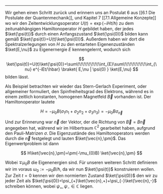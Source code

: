 ***

Wir gehen einen Schritt zurück und erinnern uns an Postulat 6 aus [[6.1 Die Postulate der Quantenmechanik]], und Kapitel 7 [[7.1 Allgemeine Konzepte]] wo wir den Zeitentwicklungsoperator $U(t)=\exp(-iHt /\hbar)$ zu dem zeitunabhängigen Hamiltonoperator $H$ gebildet haben, der jedes $\ket{\psi(t)}$ durch einen Anfangszustand $\ket{\psi(0)}$ bilden kann gemäß $\ket{\psi(t)}=U(t)\ket{\psi(0)}$. Außerdem haben wir dort die Spektralzerlegungen von $H$ zu den entarteten Eigenenzuständen $\ket{E,\nu}$ zu Eigenernergie $E$ kennengelernt, wodurch sich

$$
\ket{\psi(t)}=U(t)\ket{\psi(0)}=\sum\!\!\!\!\!\!\!\!\int_{E}\sum\!\!\!\!\!\!\!\!\int_{\nu} e^{-iEt/\hbar} \braket{ E,\nu | \psi(0) } \ket{E,\nu}  
$$
bilden lässt. 

Als Beispiel betrachten wir wieder das Stern-Gerlach Experiment, oder allgemeiner formuliert, den Spinfreiheitsgrad des Elektrons, während es in einem zeitlich konstanten, homogenen Magnetfeld $\vec{B}$ vorhanden ist. Der Hamiltonoperator lautete

$$
H=-\mu_{0}B(\sigma_{1}n_{1}+\sigma_{2}n_{2}+\sigma_{3}n_{3})=-\mu_{0}B \sigma_{\vec{n}}
$$

Und zur Erinnerung war $\vec{n}$ der Vektor, der die Richtung von $\vec{B}=B\vec{n}$ angegeben hat, während wir im Hilbertraum $\mathbb{C}^{2}$ gearbeitet haben, aufgrund den Pauli-Matrizen $\sigma$. Die Eigenzustände des Hamiltonoperators werden durch die $\vec{n}$ festgelegt und lauten $\ket{\vec{n},\pm}$. Das Eigenwertproblem ist dann

$$
H\ket{\vec{n},\pm}=\pm(-\mu_{0}B) \ket{\vec{n},\pm} 
$$

Wobei $\mp \mu_{0}B$ die Eigenenergien sind. Für unseren weiteren Schritt definieren wir im voraus $\omega_{0}:=-\mu_{0}B /\hbar$, da wir nun $\ket{\psi(t)}$ konstruieren wollen. Zur Zeit $t=0$ kennen wir den normierten Zustand $\ket{\psi(0)}$ den wir zu jeder Zeit als $\ket{\psi(0)}=\psi_{+}\ket{\vec{n},+}+\psi_{-}\ket{\vec{n},-}$ schreiben können, wobei $\psi_{+},\psi_{-}\in \mathbb{C}$ liegen.